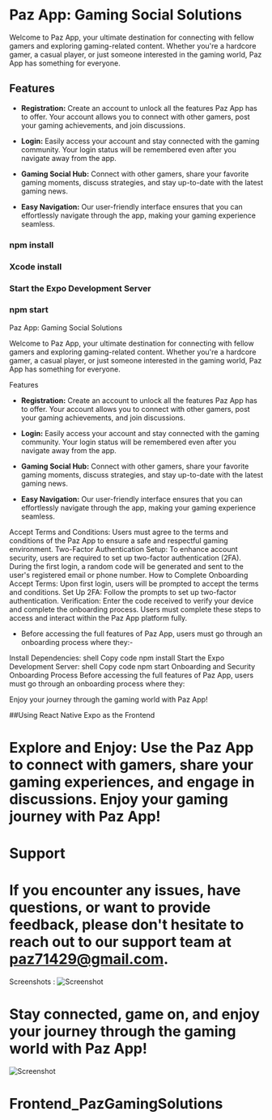 # Paz App: Gaming Social Solutions

Welcome to Paz App, your ultimate destination for connecting with fellow gamers and exploring gaming-related content. Whether you're a hardcore gamer, a casual player, or just someone interested in the gaming world, Paz App has something for everyone.

## Features

- **Registration:** Create an account to unlock all the features Paz App has to offer. Your account allows you to connect with other gamers, post your gaming achievements, and join discussions.

- **Login:** Easily access your account and stay connected with the gaming community. Your login status will be remembered even after you navigate away from the app.

- **Gaming Social Hub:** Connect with other gamers, share your favorite gaming moments, discuss strategies, and stay up-to-date with the latest gaming news.

- **Easy Navigation:** Our user-friendly interface ensures that you can effortlessly navigate through the app, making your gaming experience seamless.



### npm install
### Xcode install
### Start the Expo Development Server
### npm start

Paz App: Gaming Social Solutions

Welcome to Paz App, your ultimate destination for connecting with fellow gamers and exploring gaming-related content. Whether you're a hardcore gamer, a casual player, or just someone interested in the gaming world, Paz App has something for everyone.

Features

- **Registration:** Create an account to unlock all the features Paz App has to offer. Your account allows you to connect with other gamers, post your gaming achievements, and join discussions.

- **Login:** Easily access your account and stay connected with the gaming community. Your login status will be remembered even after you navigate away from the app.

- **Gaming Social Hub:** Connect with other gamers, share your favorite gaming moments, discuss strategies, and stay up-to-date with the latest gaming news.

- **Easy Navigation:** Our user-friendly interface ensures that you can effortlessly navigate through the app, making your gaming experience seamless.

Accept Terms and Conditions: Users must agree to the terms and conditions of the Paz App to ensure a safe and respectful gaming environment.
Two-Factor Authentication Setup: To enhance account security, users are required to set up two-factor authentication (2FA). During the first login, a random code will be generated and sent to the user's registered email or phone number.
How to Complete Onboarding
Accept Terms: Upon first login, users will be prompted to accept the terms and conditions.
Set Up 2FA: Follow the prompts to set up two-factor authentication.
Verification: Enter the code received to verify your device and complete the onboarding process.
Users must complete these steps to access and interact within the Paz App platform fully.
- Before accessing the full features of Paz App, users must go through an onboarding process where they:-


Install Dependencies:
shell
Copy code
npm install
Start the Expo Development Server:
shell
Copy code
npm start
Onboarding and Security
Onboarding Process
Before accessing the full features of Paz App, users must go through an onboarding process where they:

Enjoy your journey through the gaming world with Paz App!

##Using React Native Expo as the Frontend


# Explore and Enjoy: Use the Paz App to connect with gamers, share your gaming experiences, and engage in discussions. Enjoy your gaming journey with Paz App!

# Support
# If you encounter any issues, have questions, or want to provide feedback, please don't hesitate to reach out to our support team at paz71429@gmail.com.

Screenshots : ![Screenshot](https://i.ibb.co/3WFTCX8/your-image-name.png)


# Stay connected, game on, and enjoy your journey through the gaming world with Paz App!

![Screenshot](https://i.postimg.cc/5t4359xN/Screenshot-2024-04-13-at-20-18-26.png)

# Frontend_PazGamingSolutions
